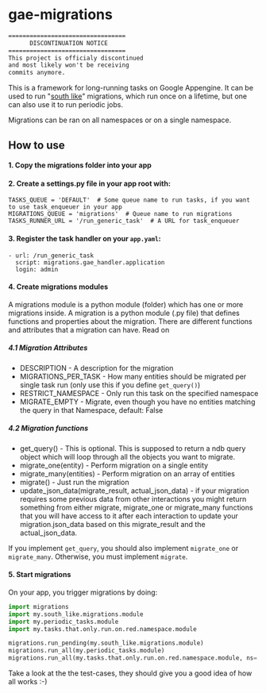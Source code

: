 gae-migrations
==============

```txt
=================================
      DISCONTINUATION NOTICE
=================================
This project is officialy discontinued 
and most likely won't be receiving 
commits anymore.
```

This is a framework for long-running tasks on Google Appengine.
It can be used to run "[south like](http://south.readthedocs.org/en/latest)" migrations, which run once on a lifetime, but one can also use it to run periodic jobs.

Migrations can be ran on all namespaces or on a single namespace.

## How to use

#### 1. Copy the migrations folder into your app

#### 2. Create a settings.py file in your app root with:

```
TASKS_QUEUE = 'DEFAULT'  # Some queue name to run tasks, if you want to use task_enqueuer in your app
MIGRATIONS_QUEUE = 'migrations'  # Queue name to run migrations
TASKS_RUNNER_URL = '/run_generic_task'  # A URL for task_enqueuer
```

#### 3. Register the task handler on your `app.yaml`:

```
- url: /run_generic_task
  script: migrations.gae_handler.application
  login: admin
```

#### 4. Create migrations modules

A migrations module is a python module (folder) which has one or more migrations inside.
A migration is a python module (.py file) that defines functions and properties about the migration.
There are different functions and attributes that a migration can have. Read on

##### 4.1 Migration Attributes

* DESCRIPTION - A description for the migration
* MIGRATIONS_PER_TASK - How many entities should be migrated per single task run (only use this if you define `get_query()`)
* RESTRICT_NAMESPACE - Only run this task on the specified namespace
* MIGRATE_EMPTY - Migrate, even though you have no entities matching the query in that Namespace, default: False

##### 4.2 Migration functions

* get_query() - This is optional. This is supposed to return a ndb query object which will loop through all the objects you want to migrate.
* migrate_one(entity) - Perform migration on a single entity
* migrate_many(entities) - Perform migration on an array of entities
* migrate() - Just run the migration
* update_json_data(migrate_result, actual_json_data) - if your migration requires some previous data from other interactions 
you might return something from either migrate, migrate_one or migrate_many functions that you will have access to it after each interaction to 
update your migration.json_data based on this migrate_result and the actual_json_data.

If you implement `get_query`, you should also implement `migrate_one` or `migrate_many`. Otherwise, you must implement `migrate`.


#### 5. Start migrations

On your app, you trigger migrations by doing:

```python
import migrations
import my.south_like.migrations.module
import my.periodic_tasks.module
import my.tasks.that.only.run.on.red.namespace.module

migrations.run_pending(my.south_like.migrations.module)
migrations.run_all(my.periodic_tasks.module)
migrations.run_all(my.tasks.that.only.run.on.red.namespace.module, ns='red')
```

Take a look at the the test-cases, they should give you a good idea of how all works :-)
